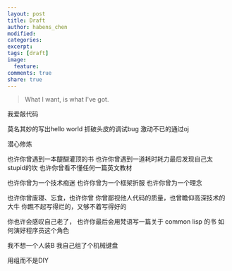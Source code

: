 ```yaml
---
layout: post
title: Draft
author: habens_chen
modified:
categories:
excerpt:
tags: [draft]
image:
  feature:
comments: true
share: true
---
```

> What I want, is what I've got.

我爱敲代码

>
莫名其妙的写出hello world
抓破头皮的调试bug
激动不已的通过oj

潜心修炼

也许你曾遇到一本醍醐灌顶的书
也许你曾遇到一道耗时耗力最后发现自己太stupid的坎
也许你曾看不懂任何一篇英文教材

也许你曾为一个技术痴迷
也许你曾为一个框架折服
也许你曾为一个理念

也许你曾废寝、忘食，也许你曾
你曾鄙视他人代码的质量，也曾瞻仰高深技术的大牛
你瞧不起写得烂的，又够不着写得好的

你也许会感叹自己老了，
也许你最后会用梵语写一篇关于 common lisp 的书
如何演好程序员这个角色



我不想一个人装B
我自己组了个机械键盘


用组而不是DIY

